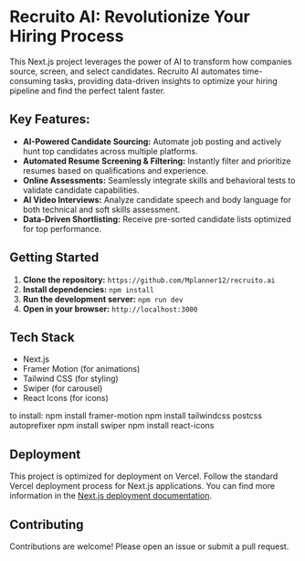 # Recruito AI: Revolutionize Your Hiring Process

This Next.js project leverages the power of AI to transform how companies source, screen, and select candidates. Recruito AI automates time-consuming tasks, providing data-driven insights to optimize your hiring pipeline and find the perfect talent faster.

## Key Features:

- **AI-Powered Candidate Sourcing:** Automate job posting and actively hunt top candidates across multiple platforms.
- **Automated Resume Screening & Filtering:** Instantly filter and prioritize resumes based on qualifications and experience.
- **Online Assessments:** Seamlessly integrate skills and behavioral tests to validate candidate capabilities.
- **AI Video Interviews:** Analyze candidate speech and body language for both technical and soft skills assessment.
- **Data-Driven Shortlisting:** Receive pre-sorted candidate lists optimized for top performance.

## Getting Started

1. **Clone the repository:** `https://github.com/Mplanner12/recruito.ai`
2. **Install dependencies:** `npm install`
3. **Run the development server:** `npm run dev`
4. **Open in your browser:** `http://localhost:3000`

## Tech Stack

- Next.js
- Framer Motion (for animations)
- Tailwind CSS (for styling)
- Swiper (for carousel)
- React Icons (for icons)

to install:
npm install framer-motion
npm install tailwindcss postcss autoprefixer
npm install swiper
npm install react-icons

## Deployment

This project is optimized for deployment on Vercel. Follow the standard Vercel deployment process for Next.js applications. You can find more information in the [Next.js deployment documentation](https://nextjs.org/docs/app/building-your-application/deploying).

## Contributing

Contributions are welcome! Please open an issue or submit a pull request.
